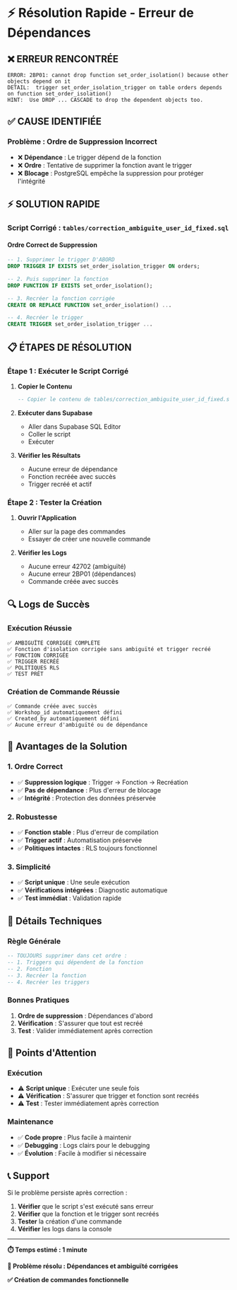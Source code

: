 # ⚡ Résolution Rapide - Erreur de Dépendances

## ❌ **ERREUR RENCONTRÉE**

```
ERROR: 2BP01: cannot drop function set_order_isolation() because other objects depend on it
DETAIL:  trigger set_order_isolation_trigger on table orders depends on function set_order_isolation()
HINT:  Use DROP ... CASCADE to drop the dependent objects too.
```

## ✅ **CAUSE IDENTIFIÉE**

### **Problème : Ordre de Suppression Incorrect**
- ❌ **Dépendance** : Le trigger dépend de la fonction
- ❌ **Ordre** : Tentative de supprimer la fonction avant le trigger
- ❌ **Blocage** : PostgreSQL empêche la suppression pour protéger l'intégrité

## ⚡ **SOLUTION RAPIDE**

### **Script Corrigé : `tables/correction_ambiguite_user_id_fixed.sql`**

#### **Ordre Correct de Suppression**
```sql
-- 1. Supprimer le trigger D'ABORD
DROP TRIGGER IF EXISTS set_order_isolation_trigger ON orders;

-- 2. Puis supprimer la fonction
DROP FUNCTION IF EXISTS set_order_isolation();

-- 3. Recréer la fonction corrigée
CREATE OR REPLACE FUNCTION set_order_isolation() ...

-- 4. Recréer le trigger
CREATE TRIGGER set_order_isolation_trigger ...
```

## 📋 **ÉTAPES DE RÉSOLUTION**

### **Étape 1 : Exécuter le Script Corrigé**

1. **Copier le Contenu**
   ```sql
   -- Copier le contenu de tables/correction_ambiguite_user_id_fixed.sql
   ```

2. **Exécuter dans Supabase**
   - Aller dans Supabase SQL Editor
   - Coller le script
   - Exécuter

3. **Vérifier les Résultats**
   - Aucune erreur de dépendance
   - Fonction recréée avec succès
   - Trigger recréé et actif

### **Étape 2 : Tester la Création**

1. **Ouvrir l'Application**
   - Aller sur la page des commandes
   - Essayer de créer une nouvelle commande

2. **Vérifier les Logs**
   - Aucune erreur 42702 (ambiguïté)
   - Aucune erreur 2BP01 (dépendances)
   - Commande créée avec succès

## 🔍 **Logs de Succès**

### **Exécution Réussie**
```
✅ AMBIGUÏTÉ CORRIGÉE COMPLÈTE
✅ Fonction d'isolation corrigée sans ambiguïté et trigger recréé
✅ FONCTION CORRIGÉE
✅ TRIGGER RECRÉÉ
✅ POLITIQUES RLS
✅ TEST PRÊT
```

### **Création de Commande Réussie**
```
✅ Commande créée avec succès
✅ Workshop_id automatiquement défini
✅ Created_by automatiquement défini
✅ Aucune erreur d'ambiguïté ou de dépendance
```

## 🎯 **Avantages de la Solution**

### **1. Ordre Correct**
- ✅ **Suppression logique** : Trigger → Fonction → Recréation
- ✅ **Pas de dépendance** : Plus d'erreur de blocage
- ✅ **Intégrité** : Protection des données préservée

### **2. Robustesse**
- ✅ **Fonction stable** : Plus d'erreur de compilation
- ✅ **Trigger actif** : Automatisation préservée
- ✅ **Politiques intactes** : RLS toujours fonctionnel

### **3. Simplicité**
- ✅ **Script unique** : Une seule exécution
- ✅ **Vérifications intégrées** : Diagnostic automatique
- ✅ **Test immédiat** : Validation rapide

## 🔧 **Détails Techniques**

### **Règle Générale**
```sql
-- TOUJOURS supprimer dans cet ordre :
-- 1. Triggers qui dépendent de la fonction
-- 2. Fonction
-- 3. Recréer la fonction
-- 4. Recréer les triggers
```

### **Bonnes Pratiques**
1. **Ordre de suppression** : Dépendances d'abord
2. **Vérification** : S'assurer que tout est recréé
3. **Test** : Valider immédiatement après correction

## 🚨 **Points d'Attention**

### **Exécution**
- ⚠️ **Script unique** : Exécuter une seule fois
- ⚠️ **Vérification** : S'assurer que trigger et fonction sont recréés
- ⚠️ **Test** : Tester immédiatement après correction

### **Maintenance**
- ✅ **Code propre** : Plus facile à maintenir
- ✅ **Debugging** : Logs clairs pour le debugging
- ✅ **Évolution** : Facile à modifier si nécessaire

## 📞 **Support**

Si le problème persiste après correction :
1. **Vérifier** que le script s'est exécuté sans erreur
2. **Vérifier** que la fonction et le trigger sont recréés
3. **Tester** la création d'une commande
4. **Vérifier** les logs dans la console

---

**⏱️ Temps estimé : 1 minute**

**🎯 Problème résolu : Dépendances et ambiguïté corrigées**

**✅ Création de commandes fonctionnelle**

